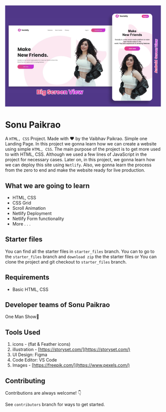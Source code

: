﻿![](./Banner.jpg)

# Sonu Paikrao 





A `HTML, CSS` Project. Made with ♥ by the Vaibhav Paikrao. Simple one Landing Page. In this project we gonna learn how we can create a website using simple `HTML, CSS`. The main purpose of the project is to get more used to with HTML, CSS. Although we used a few lines of JavaScript in the project for necessary cases. Later on, in this project, we gonna learn how we can deploy this site using `Netlify`. Also, we gonna learn the process from the zero to end and make the website ready for live production.

## What we are going to learn

- HTML, CSS
- CSS Grid
- Scroll Animation
- Netlify Deployment
- Netlify Form functionality
- More . . .

## Starter files

You can find all the starter files in `starter_files` branch. You can to go to the `starter_files` branch and `download zip` the the starter files or You can clone the project and git checkout to `starter_files` branch.

## Requirements

- Basic HTML, CSS

## Developer teams of Sonu Paikrao

One Man Show🥰

## Tools Used

1. icons - (flat & Feather icons)
2. illustration - [https://storyset.com/](https://storyset.com/)
3. UI Design: Figma
4. Code Editor: VS Code
5. Images - [https://freepik.com/](https://www.pexels.com/)

## Contributing

Contributions are always welcome! 👇

See `contributors` branch for ways to get started.

